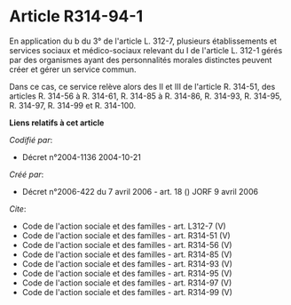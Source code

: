 # Article R314-94-1

En application du b du 3° de l'article L. 312-7, plusieurs établissements et services sociaux et médico-sociaux relevant du I
de l'article L. 312-1 gérés par des organismes ayant des personnalités morales distinctes peuvent créer et gérer un service
commun. 

Dans ce cas, ce service relève alors des II et III de l'article R. 314-51, des articles R. 314-56 à R. 314-61, R. 314-85 à R.
314-86, R. 314-93, R. 314-95, R. 314-97, R. 314-99 et R. 314-100.

**Liens relatifs à cet article**

_Codifié par_:

  - Décret n°2004-1136 2004-10-21

_Créé par_:

  - Décret n°2006-422 du 7 avril 2006 - art. 18 () JORF 9 avril 2006

_Cite_:

  - Code de l'action sociale et des familles - art. L312-7 (V)
  - Code de l'action sociale et des familles - art. R314-51 (V)
  - Code de l'action sociale et des familles - art. R314-56 (V)
  - Code de l'action sociale et des familles - art. R314-85 (V)
  - Code de l'action sociale et des familles - art. R314-93 (V)
  - Code de l'action sociale et des familles - art. R314-95 (V)
  - Code de l'action sociale et des familles - art. R314-97 (V)
  - Code de l'action sociale et des familles - art. R314-99 (V)
